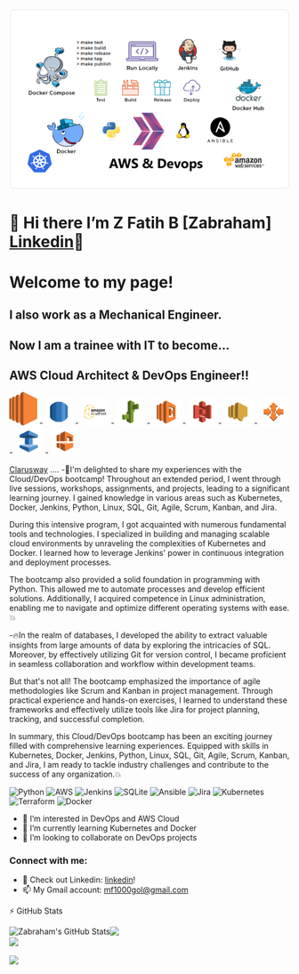<img src="https://github.com/Zabraham-fab/Zabraham-fab/blob/main/213904.png">



# 👋 Hi there I’m Z Fatih B [Zabraham] [Linkedin]👋

# Welcome to my page!

## I also work as a Mechanical Engineer.
## Now I am a trainee with IT to become...
## AWS Cloud Architect & DevOps Engineer!!

<img style="width: 50px;" src="https://github.com/Zabraham-fab/Zabraham-fab/blob/main/aws-ec2-01-846x1024.png"> - <img style="width: 50px;" src="https://github.com/Zabraham-fab/Zabraham-fab/blob/main/AWS_Simple_Icons_Database_AmazonRDS.png"> - <img style="width: 50px;" src="https://github.com/Zabraham-fab/Zabraham-fab/blob/main/Clickittech-AWS-Cloudfront.png"> - <img style="width: 50px;" src="https://github.com/Zabraham-fab/Zabraham-fab/blob/main/Clickittech-Amazon-Elastic-Beanstalk.png"> - <img style="width: 50px;" src="https://github.com/Zabraham-fab/Zabraham-fab/blob/main/Clickittech-Amazon-Lambda.png"> - <img style="width: 50px;" src="https://github.com/Zabraham-fab/Zabraham-fab/blob/main/Clickittech-Amazon-S3.png"> - <img style="width: 50px;" src="https://github.com/Zabraham-fab/Zabraham-fab/blob/main/Clickittech-Amazon-SNS.png"> - <img style="width: 50px;" src="https://github.com/Zabraham-fab/Zabraham-fab/blob/main/Compute-Amazon-EC2-AutoScaling.png"> - <img style="width: 50px;" src="https://github.com/Zabraham-fab/Zabraham-fab/blob/main/TicketBooth-aws-auto-scaling_AmazonElasticCache.png"> - <img style="width: 50px;" src="https://github.com/Zabraham-fab/Zabraham-fab/blob/main/TicketBooth-aws-auto-scaling_AmazonVPC.png">



[Clarusway][clarus] .... 
-🚀I'm delighted to share my experiences with the Cloud/DevOps bootcamp! Throughout an extended period, I went through live sessions, workshops, assignments, and projects, leading to a significant learning journey. I gained knowledge in various areas such as Kubernetes, Docker, Jenkins, Python, Linux, SQL, Git, Agile, Scrum, Kanban, and Jira.

During this intensive program, I got acquainted with numerous fundamental tools and technologies. I specialized in building and managing scalable cloud environments by unraveling the complexities of Kubernetes and Docker. I learned how to leverage Jenkins' power in continuous integration and deployment processes.

The bootcamp also provided a solid foundation in programming with Python. This allowed me to automate processes and develop efficient solutions. Additionally, I acquired competence in Linux administration, enabling me to navigate and optimize different operating systems with ease.💥

-🔥In the realm of databases, I developed the ability to extract valuable insights from large amounts of data by exploring the intricacies of SQL. Moreover, by effectively utilizing Git for version control, I became proficient in seamless collaboration and workflow within development teams.

But that's not all! The bootcamp emphasized the importance of agile methodologies like Scrum and Kanban in project management. Through practical experience and hands-on exercises, I learned to understand these frameworks and effectively utilize tools like Jira for project planning, tracking, and successful completion.

In summary, this Cloud/DevOps bootcamp has been an exciting journey filled with comprehensive learning experiences. Equipped with skills in Kubernetes, Docker, Jenkins, Python, Linux, SQL, Git, Agile, Scrum, Kanban, and Jira, I am ready to tackle industry challenges and contribute to the success of any organization.💥

![Python](https://img.shields.io/badge/python-3670A0?style=for-the-badge&logo=python&logoColor=ffdd54) ![AWS](https://img.shields.io/badge/AWS-%23FF9900.svg?style=for-the-badge&logo=amazon-aws&logoColor=white) ![Jenkins](https://img.shields.io/badge/jenkins-%232C5263.svg?style=for-the-badge&logo=jenkins&logoColor=white) ![SQLite](https://img.shields.io/badge/sqlite-%2307405e.svg?style=for-the-badge&logo=sqlite&logoColor=white) ![Ansible](https://img.shields.io/badge/ansible-%231A1918.svg?style=for-the-badge&logo=ansible&logoColor=white) ![Jira](https://img.shields.io/badge/jira-%230A0FFF.svg?style=for-the-badge&logo=jira&logoColor=white) ![Kubernetes](https://img.shields.io/badge/kubernetes-%23326ce5.svg?style=for-the-badge&logo=kubernetes&logoColor=white) ![Terraform](https://img.shields.io/badge/terraform-%235835CC.svg?style=for-the-badge&logo=terraform&logoColor=white) ![Docker](https://img.shields.io/badge/docker-%230db7ed.svg?style=for-the-badge&logo=docker&logoColor=white)

- 👀 I’m interested in DevOps and AWS Cloud
- 🌱 I’m currently learning Kubernetes and Docker
- 💞️ I’m looking to collaborate on DevOps projects

### Connect with me:

- 💬 Check out Linkedin: [linkedin]!
- 📫 My Gmail account: mf1000gol@gmail.com


:zap: GitHub Stats

  <img align="left" alt="Zabraham's GitHub Stats" src="https://github-readme-stats.vercel.app/api?username=Zabraham-fab&show_icons=true&hide_border=false&title_color=ff652f&icon_color=FFE400&bg_color=09131B&text_color=ffffff&border_color=0c1a25" />


![](https://github-readme-streak-stats.herokuapp.com/?user=Zabraham-fab&theme=gruvbox&hide_border=false)<br/>
![](https://github-readme-stats.vercel.app/api/top-langs/?username=Zabraham-fab&theme=gruvbox&hide_border=false&include_all_commits=false&count_private=false&layout=compact)


![](https://komarev.com/ghpvc/?username=your-github-Zabraham-fab)
</details>


[linkedin]: https://www.linkedin.com/in/zfatihbingol
[clarus]: https://clarusway.com/
[mfatih1000gol@gmail.com]: https://mail.google.com/mail/u/0




<!--
**Zabraham-fab/Zabraham-fab** is a ✨ _special_ ✨ repository because its `README.md` (this file) appears on your GitHub profile.

Here are some ideas to get you started:

- 🔭 I’m currently working on ...
- 🌱 I’m currently learning ...
- 👯 I’m looking to collaborate on ...
- 🤔 I’m looking for help with ...
- 💬 Ask me about ...
- 📫 How to reach me: ...
- 😄 Pronouns: ...
- ⚡ Fun fact: ...
-->
